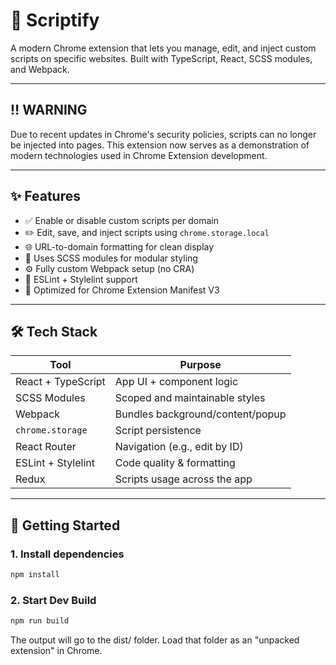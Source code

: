 # 🧩 Scriptify

A modern Chrome extension that lets you manage, edit, and inject custom scripts on specific websites. Built with TypeScript, React, SCSS modules, and Webpack.

---

## ‼️ WARNING

Due to recent updates in Chrome's security policies, scripts can no longer be injected into pages. This extension now serves as a demonstration of modern technologies used in Chrome Extension development.

---

## ✨ Features

- ✅ Enable or disable custom scripts per domain
- ✏️ Edit, save, and inject scripts using `chrome.storage.local`
- 🌐 URL-to-domain formatting for clean display
- 📂 Uses SCSS modules for modular styling
- ⚙️ Fully custom Webpack setup (no CRA)
- 💅 ESLint + Stylelint support
- 🚀 Optimized for Chrome Extension Manifest V3

---

## 🛠️ Tech Stack

| Tool            | Purpose                          |
|-----------------|----------------------------------|
| React + TypeScript | App UI + component logic       |
| SCSS Modules    | Scoped and maintainable styles   |
| Webpack         | Bundles background/content/popup |
| `chrome.storage`| Script persistence               |
| React Router    | Navigation (e.g., edit by ID)    |
| ESLint + Stylelint | Code quality & formatting     |
| Redux           | Scripts usage across the app     |
---

## 🚀 Getting Started

### 1. Install dependencies

```bash
npm install
```

### 2. Start Dev Build

```bash
npm run build
```
The output will go to the dist/ folder. Load that folder as an "unpacked extension" in Chrome.
